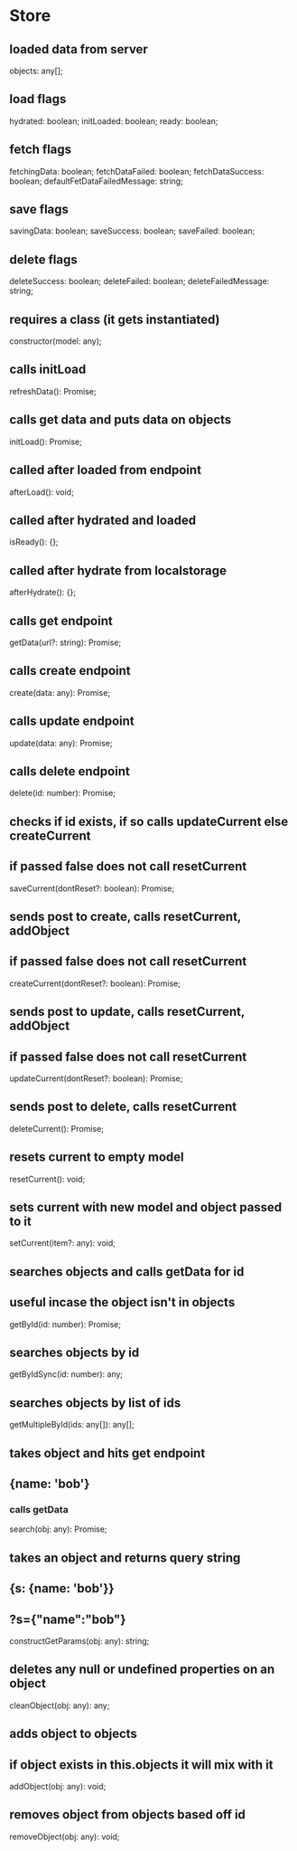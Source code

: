 # Store

## loaded data from server

objects: any[];

## load flags

hydrated: boolean;
initLoaded: boolean;
ready: boolean;

## fetch flags

fetchingData: boolean;
fetchDataFailed: boolean;
fetchDataSuccess: boolean;
defaultFetDataFailedMessage: string;

## save flags

savingData: boolean;
saveSuccess: boolean;
saveFailed: boolean;

## delete flags

deleteSuccess: boolean;
deleteFailed: boolean;
deleteFailedMessage: string;

## requires a class (it gets instantiated)

constructor(model: any);

## calls initLoad

refreshData(): Promise<void>;

## calls get data and puts data on objects

initLoad(): Promise<void>;

## called after loaded from endpoint

afterLoad(): void;

## called after hydrated and loaded

isReady(): {};

## called after hydrate from localstorage

afterHydrate(): {};

## calls get endpoint

getData(url?: string): Promise<any>;

## calls create endpoint

create(data: any): Promise<any>;

## calls update endpoint

update(data: any): Promise<any>;

## calls delete endpoint

delete(id: number): Promise<void>;

## checks if id exists, if so calls updateCurrent else createCurrent

## if passed false does not call resetCurrent

saveCurrent(dontReset?: boolean): Promise<any>;

## sends post to create, calls resetCurrent, addObject

## if passed false does not call resetCurrent

createCurrent(dontReset?: boolean): Promise<any>;

## sends post to update, calls resetCurrent, addObject

## if passed false does not call resetCurrent

updateCurrent(dontReset?: boolean): Promise<any>;

## sends post to delete, calls resetCurrent

deleteCurrent(): Promise<void>;

## resets current to empty model

resetCurrent(): void;

## sets current with new model and object passed to it

setCurrent(item?: any): void;

## searches objects and calls getData for id

## useful incase the object isn't in objects

getById(id: number): Promise<any>;

## searches objects by id

getByIdSync(id: number): any;

## searches objects by list of ids

getMultipleById(ids: any[]): any[];

## takes object and hits get endpoint

## {name: 'bob'}

### calls getData

search(obj: any): Promise<any>;

## takes an object and returns query string

## {s: {name: 'bob'}}

## ?s={"name":"bob"}

constructGetParams(obj: any): string;

## deletes any null or undefined properties on an object

cleanObject(obj: any): any;

## adds object to objects

## if object exists in this.objects it will mix with it

addObject(obj: any): void;

## removes object from objects based off id

removeObject(obj: any): void;
